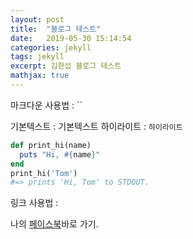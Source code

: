 ```yaml
---
layout: post
title:  "블로그 테스트"
date:   2019-05-30 15:14:54
categories: jekyll
tags: jekyll
excerpt: 김한섭 블로그 테스트
mathjax: true
---
```

마크다운 사용법 : ``

기본텍스트 : 기본텍스트
하이라이트 : `하이라이트`

```ruby
def print_hi(name)
  puts "Hi, #{name}"
end
print_hi('Tom')
#=> prints 'Hi, Tom' to STDOUT.
```
링크 사용법 :

나의 [페이스북][facebook]바로 가기.

[facebook]: http://facebook.com/seob3126
